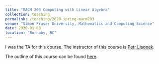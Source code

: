 ```yaml
---
title: "MACM 203 Computing with Linear Algebra"
collection: teaching
permalink: /teaching/2020-spring-macm203
venue: "Simon Fraser University, Mathematics and Computing Science"
date: 2020-01-03
location: "Burnaby, BC"
---
```


I was the TA for this course. The instructor of this course is [Petr Lisonek](http://www.cecm.sfu.ca/~plisonek/). 

The outline of this course can be found [here](http://www.sfu.ca/outlines.html?2020/spring/macm/203/d100).
